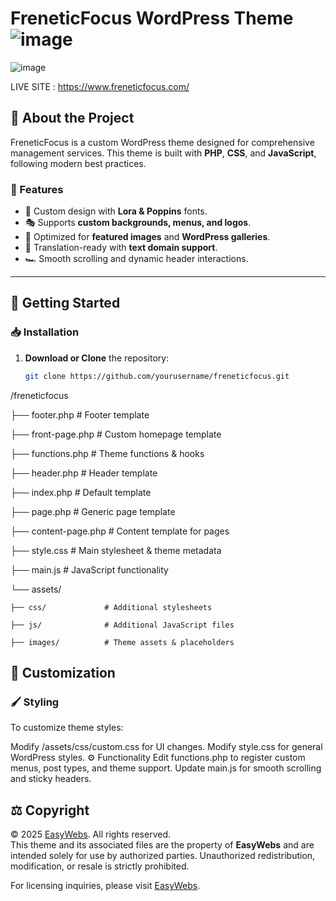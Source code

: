 # FreneticFocus WordPress Theme![image](https://github.com/user-attachments/assets/05f957ba-9a81-42ac-86d3-296b51b52afe)


![image](https://github.com/user-attachments/assets/86852657-650e-4fb8-95a1-ae0b3eb2aa61)

LIVE SITE : https://www.freneticfocus.com/ 
 

## 📌 About the Project

FreneticFocus is a custom WordPress theme designed for comprehensive management services. This theme is built with **PHP**, **CSS**, and **JavaScript**, following modern best practices.

### 🌟 Features
- 🎨 Custom design with **Lora & Poppins** fonts.
- 🎭 Supports **custom backgrounds, menus, and logos**.
- 📸 Optimized for **featured images** and **WordPress galleries**.
- 📝 Translation-ready with **text domain support**.
- 🏎️ Smooth scrolling and dynamic header interactions.

---

## 🚀 Getting Started

### 📥 Installation

1. **Download or Clone** the repository:
   ```sh
   git clone https://github.com/yourusername/freneticfocus.git


/freneticfocus

├── footer.php           # Footer template

├── front-page.php       # Custom homepage template

├── functions.php        # Theme functions & hooks

├── header.php           # Header template

├── index.php            # Default template

├── page.php             # Generic page template

├── content-page.php     # Content template for pages

├── style.css            # Main stylesheet & theme metadata

├── main.js              # JavaScript functionality

└── assets/

    ├── css/             # Additional stylesheets

    ├── js/              # Additional JavaScript files
    
    ├── images/          # Theme assets & placeholders


## 🎨 Customization
### 🖌️ Styling

To customize theme styles:

Modify /assets/css/custom.css for UI changes.
Modify style.css for general WordPress styles.
⚙️ Functionality
Edit functions.php to register custom menus, post types, and theme support.
Update main.js for smooth scrolling and sticky headers.


## ⚖️ Copyright

© 2025 [EasyWebs](https://easywebs.uk/). All rights reserved.  
This theme and its associated files are the property of **EasyWebs** and are intended solely for use by authorized parties. Unauthorized redistribution, modification, or resale is strictly prohibited.  

For licensing inquiries, please visit [EasyWebs](https://easywebs.uk/).
